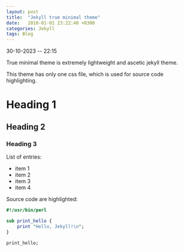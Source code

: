 ```yaml
---
layout: post
title:  "Jekyll true minimal theme"
date:   2018-01-01 23:22:40 +0300
categories: Jekyll
tags: Blog
---
```


30-10-2023 -- 22:15  

True minimal theme is extremely lightweight and ascetic jekyll theme.

This theme has only one css file, which is used for source code highlighting. 


# Heading 1
## Heading 2
### Heading 3

List of entries:

- item 1
- item 2
- item 3
- item 4

Source code are highlighted:

```perl
#!/usr/bin/perl

sub print_hello {
    print "Hello, Jekyll!\n";
}

print_hello;
```
    